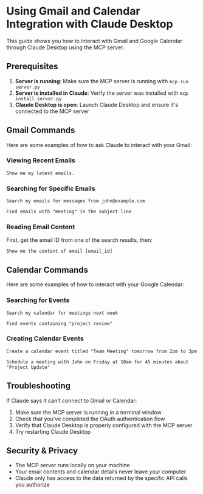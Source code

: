 # Using Gmail and Calendar Integration with Claude Desktop

This guide shows you how to interact with Gmail and Google Calendar through Claude Desktop using the MCP server.

## Prerequisites

1. **Server is running**: Make sure the MCP server is running with `mcp run server.py`
2. **Server is installed in Claude**: Verify the server was installed with `mcp install server.py`
3. **Claude Desktop is open**: Launch Claude Desktop and ensure it's connected to the MCP server

## Gmail Commands

Here are some examples of how to ask Claude to interact with your Gmail:

### Viewing Recent Emails

```
Show me my latest emails.
```

### Searching for Specific Emails

```
Search my emails for messages from john@example.com
```

```
Find emails with "meeting" in the subject line
```

### Reading Email Content

First, get the email ID from one of the search results, then:

```
Show me the content of email [email_id]
```

## Calendar Commands

Here are some examples of how to interact with your Google Calendar:

### Searching for Events

```
Search my calendar for meetings next week
```

```
Find events containing "project review"
```

### Creating Calendar Events

```
Create a calendar event titled "Team Meeting" tomorrow from 2pm to 3pm
```

```
Schedule a meeting with John on Friday at 10am for 45 minutes about "Project Update"
```

## Troubleshooting

If Claude says it can't connect to Gmail or Calendar:

1. Make sure the MCP server is running in a terminal window
2. Check that you've completed the OAuth authentication flow
3. Verify that Claude Desktop is properly configured with the MCP server
4. Try restarting Claude Desktop

## Security & Privacy

- The MCP server runs locally on your machine
- Your email contents and calendar details never leave your computer
- Claude only has access to the data returned by the specific API calls you authorize 